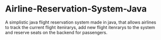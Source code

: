 # Airline-Reservation-System-Java

A simplistic java flight reservation system made in java, that allows airlines to track the current flight itenirarys, add new flight itenrarys to the system and reserve seats on the backend for passengers.
